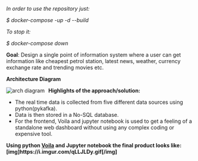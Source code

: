 <i>In order to use the repository just:

 $ docker-compose -up -d --build

To stop it:
 
 $ docker-compose down
 </i>
 
<strong>Goal</strong>: Design a single point of information system where a user can get information like cheapest petrol station, latest news, weather, currency exchange rate and trending movies etc.

<strong>Architecture Diagram</strong>

<img src="https://i.imgur.com/uIVCHe7.png"
     alt= "arch diagram"
     style="float:left;margin-right:10px;"/>


<p><strong>Highlights of the approach/solution:</strong></p>
<ul>
<li>The real time data is collected from five different data sources using python(pykafka).</li>
<li>Data is then stored in a No-SQL database.</li>
<li>For the frontend, Voila and jupyter notebook is used to get a feeling of a standalone web dashboard without using any complex coding or expensive tool.</li>
</ul>

<p><strong>Using python <a href="https://github.com/voila-dashboards/voila">Voila</a> and Jupyter notebook the final product looks like:
[img]https://i.imgur.com/qLLJLDy.gif[/img]
